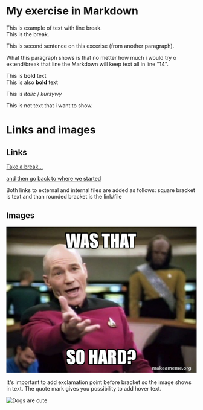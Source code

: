 <!-- Example of title -->
My exercise in Markdown
===
<!-- Here comes the table of content -->

<!-- Example of paragraph of text with line break -->

This is example of text with line break.  
This is the break.

This is second sentence on this excerise (from another paragraph).

<!-- Example of another paragraph -->
What this paragraph shows is that no metter how much i would try o extend/break that line the Markdown will keep text all in line "14".
<!-- Example of bold -->
This is **bold** text  
This is also __bold__ text

<!-- Example of italic  -->
This is _italic_ / _kursywy_

<!-- Example of text striketought  -->
This ~~is not text~~ that i want to show.

<!-- Example of headers -->
# Links and images
## Links


<!-- Example of external link -->

[Take a break...](https://www.youtube.com/watch?v=dQw4w9WgXcQ)

<!-- Example of link to another file -->

[and then go back to where we started](Empty.md)

Both links to external and internal files are added as follows: square bracket is text and than rounded bracket is the link/file

## Images

<!-- Example of an image from local file -->

![It is what it is](./Images/was-that-so-6572b19243.jpeg "memes")

It's important to add exclamation point before bracket so the image shows in text. The quote mark gives you possibility to add hover text.

<!-- Example of an image from internet/external links -->

![Dogs are cute](https://picsum.photos/id/237/536/354)

<!-- Example of an image with hover text -->

<!-- Example of equation or inline code -->

<!-- Example of a block of code -->

<!-- Example of code highlighting -->

<!-- Example of quote -->

<!-- Example of bullet list -->

<!-- Example of numbered list -->

<!-- Example of table -->

<!-- Paragraph after table -->